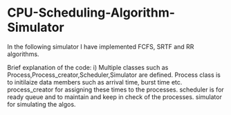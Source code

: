 # CPU-Scheduling-Algorithm-Simulator
In the following simulator I have implemented FCFS, SRTF and RR algorithms.

Brief explanation of the code:
i) Multiple classes such as Process,Process_creator,Scheduler,Simulator are defined.
  Process class is to initilaize data members such as arrival time, burst time etc.
  process_creator for assigning these times to the processes.
  scheduler is for ready queue and to maintain and keep in check of the processes.
  simulator for simulating the algos.
  
